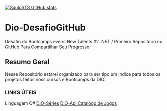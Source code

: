 [![SauloSTS GitHub stats](https://github-readme-stats.vercel.app/api?username=SauloSTS)](https://github.com/SauloSTS/github-readme-stats)


# Dio-DesafioGitHub
Desafio do Bootcamps everis New Talents #2 .NET / Primeiro Repositório no GitHub Para Compartilhar Seu Progresso


## Resumo Geral
Nesse Repositório estarei organizado para ser tipo um Indice para todos os projetos feitos noss cursos e Bootcamps da DIO.

### LINKS ÚTEIS
Linguagem C#
[DIO-Séries](https://github.com/SauloSTS/DIO.Series)
[DIO-Api Catalogo de Jogos](https://github.com/SauloSTS/ApiCatalogoJogos)

